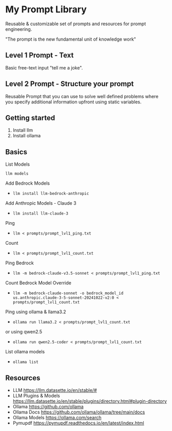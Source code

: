 # My Prompt Library

Reusable & customizable set of prompts and resources for prompt engineering.

"The prompt is the new fundamental unit of knowledge work"

## Level 1 Prompt - Text

Basic free-text input "tell me a joke".

## Level 2 Prompt - Structure your prompt

Reusable Prompt that you can use to solve well defined problems where you specify additional information upfront using static variables.

## Getting started

1. Install llm
2. Install ollama

## Basics

List Models

`llm models`

Add Bedrock Models

- `llm install llm-bedrock-anthropic`

Add Anthropic Models - Claude 3

- `llm install llm-claude-3`

Ping

- `llm < prompts/prompt_lvl1_ping.txt`

Count

- `llm < prompts/prompt_lvl1_count.txt`

Ping Bedrock

- `llm -m bedrock-claude-v3.5-sonnet < prompts/prompt_lvl1_ping.txt`

Count Bedrock Model Override

- `llm -m bedrock-claude-sonnet -o bedrock_model_id us.anthropic.claude-3-5-sonnet-20241022-v2:0 < prompts/prompt_lvl1_count.txt`

Ping using ollama & llama3.2

- `ollama run llama3.2 < prompts/prompt_lvl1_count.txt`

or using qwen2.5

- `ollama run qwen2.5-coder < prompts/prompt_lvl1_count.txt`

List ollama models

- `ollama list`

## Resources

- LLM <https://llm.datasette.io/en/stable/#>
- LLM Plugins & Models <https://llm.datasette.io/en/stable/plugins/directory.html#plugin-directory>
- Ollama <https://github.com/ollama>
- Ollama Docs <https://github.com/ollama/ollama/tree/main/docs>
- Ollama Models <https://ollama.com/search>
- Pymupdf <https://pymupdf.readthedocs.io/en/latest/index.html>

